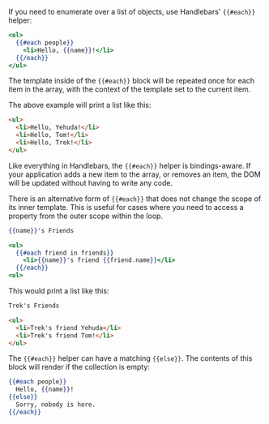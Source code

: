 If you need to enumerate over a list of objects, use Handlebars' `{{#each}}` helper:

```handlebars
<ul>
  {{#each people}}
    <li>Hello, {{name}}!</li>
  {{/each}}
</ul>
```

The template inside of the `{{#each}}` block will be repeated once for
each item in the array, with the context of the template set to the
current item.

The above example will print a list like this:

```html
<ul>
  <li>Hello, Yehuda!</li>
  <li>Hello, Tom!</li>
  <li>Hello, Trek!</li>
</ul>
```

Like everything in Handlebars, the `{{#each}}` helper is bindings-aware.
If your application adds a new item to the array, or removes an item,
the DOM will be updated without having to write any code.

There is an alternative form of `{{#each}}` that does not change the
scope of its inner template. This is useful for cases where you need to
access a property from the outer scope within the loop.

```handlebars
{{name}}'s Friends

<ul>
  {{#each friend in friends}}
    <li>{{name}}'s friend {{friend.name}}</li>
  {{/each}}
<ul>
```

This would print a list like this:

```html
Trek's Friends

<ul>
  <li>Trek's friend Yehuda</li>
  <li>Trek's friend Tom!</li>
</ul>
```

The `{{#each}}` helper can have a matching `{{else}}`.
The contents of this block will render if the collection is empty:

```handlebars
{{#each people}}
  Hello, {{name}}!
{{else}}
  Sorry, nobody is here.
{{/each}}  
```
